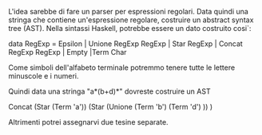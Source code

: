 L'idea sarebbe di fare un parser per espressioni regolari. Data quindi
una stringa che contiene un'espressione regolare, costruire un abstract
syntax tree (AST).
Nella sintassi Haskell, potrebbe essere un dato costruito cosi`:

data RegExp = Epsilon | Unione RegExp RegExp | Star RegExp | Concat
RegExp RegExp | Empty |Term Char

Come simboli dell'alfabeto terminale potremmo tenere tutte le lettere
minuscole e i numeri.

Quindi data una stringa "a*(b+d)*" dovreste costruire un AST

Concat (Star (Term 'a')) (Star (Unione (Term 'b') (Term 'd') )) )

Altrimenti potrei assegnarvi due tesine separate.
